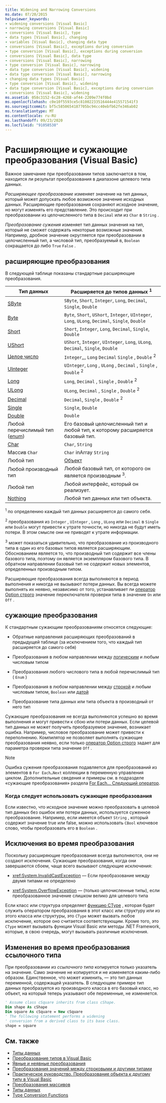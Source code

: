 ```yaml
---
title: Widening and Narrowing Conversions
ms.date: 07/20/2015
helpviewer_keywords:
- widening conversions [Visual Basic]
- narrowing conversions [Visual Basic]
- conversions [Visual Basic], type
- data types [Visual Basic], changing
- variables [Visual Basic], changing data type
- conversions [Visual Basic], exceptions during conversion
- type conversion [Visual Basic], exceptions during conversion
- conversions [Visual Basic], data type
- conversions [Visual Basic], narrowing
- type conversion [Visual Basic], narrowing
- data type conversion [Visual Basic], widening
- data type conversion [Visual Basic], narrowing
- changing data types [Visual Basic]
- type conversion [Visual Basic], widening
- data type conversion [Visual Basic], exceptions during conversion
- conversions [Visual Basic], widening
ms.assetid: 058c3152-6c28-4268-af44-2209e774f0bd
ms.openlocfilehash: c0e10f5593ce5c81002233516444e415571541f3
ms.sourcegitcommit: bf5c5850654187705bc94cc40ebfb62fe346ab02
ms.translationtype: MT
ms.contentlocale: ru-RU
ms.lasthandoff: 09/23/2020
ms.locfileid: "91058538"
---
```

# <a name="widening-and-narrowing-conversions-visual-basic"></a>Расширяющие и сужающие преобразования (Visual Basic)

Важное замечание при преобразовании типов заключается в том, находится ли результат преобразования в диапазоне целевого типа данных.  
  
 *Расширяющее преобразование* изменяет значение на тип данных, который может допускать любое возможное значение исходных данных.  Расширяющие преобразования сохраняют исходное значение, но могут изменять его представление. Это происходит при преобразовании из целочисленного типа в `Decimal` или из `Char` в `String` .  
  
 *Преобразование сужения* изменяет тип данных значения на тип, который не сможет содержать некоторые возможные значения. Например, дробное значение округляется при преобразовании в целочисленный тип, а числовой тип, преобразуемый в, `Boolean` сокращается до либо `True` `False` .  
  
## <a name="widening-conversions"></a>расширяющие преобразования  

 В следующей таблице показаны стандартные расширяющие преобразования.  
  
|Тип данных|Расширяется до типов данных <sup>1</sup>|  
|---|---|  
|[SByte](../../../language-reference/data-types/sbyte-data-type.md)|`SByte`, `Short`, `Integer`, `Long`, `Decimal`, `Single`, `Double`|  
|[Byte](../../../language-reference/data-types/byte-data-type.md)|`Byte`, `Short`, `UShort`, `Integer`, `UInteger`, `Long`, `ULong`, `Decimal`, `Single`, `Double`|  
|[Short](../../../language-reference/data-types/short-data-type.md)|`Short`, `Integer`, `Long`, `Decimal`, `Single`, `Double`|  
|[UShort](../../../language-reference/data-types/ushort-data-type.md)|`UShort`, `Integer`, `UInteger`, `Long`, `ULong`, `Decimal`, `Single`, `Double`|  
|[Целое число](../../../language-reference/data-types/integer-data-type.md)|`Integer`,,, `Long` `Decimal` `Single` , `Double` <sup>2</sup>|  
|[UInteger](../../../language-reference/data-types/uinteger-data-type.md)|`UInteger`, `Long` , `ULong` , `Decimal` , `Single` , `Double` <sup>2</sup>|  
|[Long](../../../language-reference/data-types/long-data-type.md)|`Long`, `Decimal` , `Single` , `Double` <sup>2</sup>|  
|[ULong](../../../language-reference/data-types/ulong-data-type.md)|`ULong`, `Decimal` , `Single` , `Double` <sup>2</sup>|  
|[Decimal](../../../language-reference/data-types/decimal-data-type.md)|`Decimal`, `Single` , `Double` <sup>2</sup>|  
|[Single](../../../language-reference/data-types/single-data-type.md)|`Single`, `Double`|  
|[Double](../../../language-reference/data-types/double-data-type.md)|`Double`|  
|Любой перечислимый тип ([enum](../../../language-reference/statements/enum-statement.md))|Его базовый целочисленный тип и любой тип, к которому расширяется базовый тип.|  
|[Char](../../../language-reference/data-types/char-data-type.md)|`Char`, `String`|  
|Массив `Char`|`Char` inArray `String`|  
|Любой тип|[Объект](../../../language-reference/data-types/object-data-type.md)|  
|Любой производный тип|Любой базовый тип, от которого он является производным <sup>3</sup>.|  
|Любой тип|Любой интерфейс, который он реализует.|  
|[Nothing](../../../language-reference/nothing.md)|Любой тип данных или тип объекта.|  
  
 <sup>1</sup> по определению каждый тип данных расширяется до самого себя.  
  
 <sup>2</sup> преобразования из `Integer` , `UInteger` , `Long` , `ULong` или `Decimal` в `Single` или `Double` могут привести к утрате точности, но никогда не будут иметь потери. В этом смысле они не приводят к утрате информации.  
  
 <sup>3</sup> может показаться удивительно, что преобразование из производного типа в один из его базовых типов является расширяющим. Обоснованием является то, что производный тип содержит все члены базового типа, поэтому он является экземпляром базового типа. В обратном направлении базовый тип не содержит новых элементов, определенных производным типом.  
  
 Расширяющие преобразования всегда выполняются в период выполнения и никогда не вызывают потери данных. Вы всегда можете выполнять их неявно, независимо от того, устанавливает ли [оператор Option строго](../../../language-reference/statements/option-strict-statement.md) значение переключателя проверки типа в значение `On` или `Off` .  
  
## <a name="narrowing-conversions"></a>сужающие преобразования  

 К стандартным сужающим преобразованиям относятся следующие:  
  
- Обратные направления расширяющих преобразований в предыдущей таблице (за исключением того, что каждый тип расширяется до самого себя)  
  
- Преобразования в любом направлении между [логическим](../../../language-reference/data-types/boolean-data-type.md) и любым числовым типом  
  
- Преобразования любого числового типа в любой перечислимый тип ( `Enum` )  
  
- Преобразования в любом направлении между [строкой](../../../language-reference/data-types/string-data-type.md) и любым числовым типом, `Boolean` или [датой](../../../language-reference/data-types/date-data-type.md)  
  
- Преобразование типа данных или типа объекта в производный от него тип  
  
 Сужающие преобразования не всегда выполняются успешно во время выполнения и могут привести к сбою или потери данных. Если целевой тип данных не может получить преобразуемое значение, возникает ошибка. Например, числовое преобразование может привести к переполнению. Компилятор не позволяет выполнять сужающие преобразования неявно, если только [оператор Option строго](../../../language-reference/statements/option-strict-statement.md) задает для параметра проверки типа значение `Off` .  
  
> [!NOTE]
> Ошибка сужения преобразования подавляется для преобразований из элементов в `For Each…Next` коллекции в переменную управления циклом. Дополнительные сведения и примеры см. в подразделе «сужающие преобразования» раздела [For Each... Следующий оператор](../../../language-reference/statements/for-each-next-statement.md).  
  
### <a name="when-to-use-narrowing-conversions"></a>Когда следует использовать сужающие преобразования  

 Если известно, что исходное значение можно преобразовать в целевой тип данных без ошибок или потери данных, используется суженное преобразование. Например, если имеется объект `String` , который содержит значение true или false, можно использовать `CBool` ключевое слово, чтобы преобразовать его в `Boolean` .  
  
## <a name="exceptions-during-conversion"></a>Исключения во время преобразования  

 Поскольку расширяющие преобразования всегда выполняются, они не создают исключения. Сужающие преобразования, когда они завершаются сбоем, чаще всего вызывают следующие исключения:  
  
- <xref:System.InvalidCastException> — Если преобразование между двумя типами не определено  
  
- <xref:System.OverflowException> — (только целочисленные типы), если преобразованное значение слишком велико для целевого типа  
  
 Если класс или структура определяет [функцию CType](../../../language-reference/functions/ctype-function.md) , которая будет служить оператором преобразования в этот класс или структуру или из этого класса или структуры, это `CType` может вызвать любое исключение, которое оно считается соответствующим. Кроме того, это `CType` может вызывать функции Visual Basic или методы .NET Framework, которые, в свою очередь, могут вызывать различные исключения.  
  
## <a name="changes-during-reference-type-conversions"></a>Изменения во время преобразования ссылочного типа  

 При преобразовании из *ссылочного типа* копируется только указатель на значение. Само значение не копируется и не изменяется каким-либо образом. Единственное, что может изменить, — это тип данных переменной, содержащей указатель. В следующем примере тип данных преобразуется из производного класса в его базовый класс, но объект, на который теперь указывают обе переменные, не изменяется.  
  
```vb  
' Assume class cSquare inherits from class cShape.  
Dim shape As cShape  
Dim square As cSquare = New cSquare  
' The following statement performs a widening  
' conversion from a derived class to its base class.  
shape = square  
```  
  
## <a name="see-also"></a>См. также

- [Типы данных](index.md)
- [Преобразование типов в Visual Basic](type-conversions.md)
- [Явные и неявные преобразования](implicit-and-explicit-conversions.md)
- [Преобразования значений между строковыми и другими типами](conversions-between-strings-and-other-types.md)
- [Практическое руководство. Преобразование объекта к другому типу в Visual Basic](how-to-convert-an-object-to-another-type.md)
- [Преобразования массивов](array-conversions.md)
- [Типы данных](../../../language-reference/data-types/index.md)
- [Type Conversion Functions](../../../language-reference/functions/type-conversion-functions.md)
